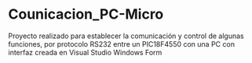 # Counicacion_PC-Micro
Proyecto realizado para establecer la comunicación y control de algunas funciones, por protocolo RS232 entre un PIC18F4550 con una PC con interfaz creada en Visual Studio Windows Form
